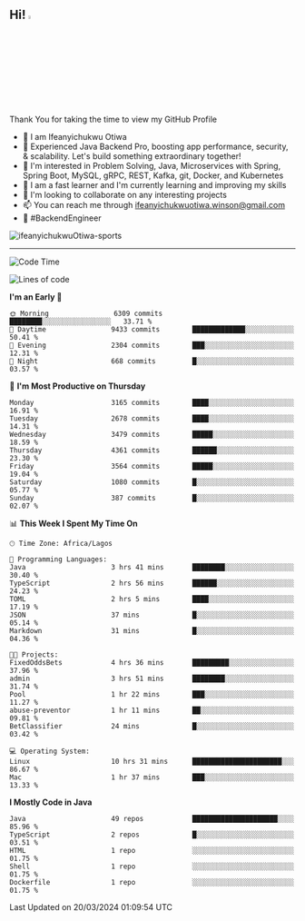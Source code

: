 <!-- BLOG-POST-LIST:START --><!-- BLOG-POST-LIST:END -->

## Hi! <img src="https://media.giphy.com/media/hvRJCLFzcasrR4ia7z/giphy.gif" width="4%"> 

Thank You for taking the time to view my GitHub Profile

- 👋 I am Ifeanyichukwu Otiwa
- 🚀 Experienced Java Backend Pro, boosting app performance, security, & scalability. Let's build something extraordinary together!
- 👀 I'm interested in Problem Solving, Java, Microservices with Spring, Spring Boot, MySQL, gRPC, REST, Kafka, git, Docker, and Kubernetes
- 🌱 I am a fast learner and I'm currently learning and improving my skills
- 💞️ I'm looking to collaborate on any interesting projects
- 📫 You can reach me through ifeanyichukwuotiwa.winson@gmail.com
- 🚀 #BackendEngineer

<p align="left" marginTop="10px"> <img src="https://komarev.com/ghpvc/?username=ifeanyichukwuOtiwa-sports&label=Profile%20views&color=0e75b6&style=for-the-badge" alt="ifeanyichukwuOtiwa-sports" /> </p>

***

<!--START_SECTION:waka-->
![Code Time](http://img.shields.io/badge/Code%20Time-2%2C318%20hrs%2015%20mins-blue)

![Lines of code](https://img.shields.io/badge/From%20Hello%20World%20I%27ve%20Written-4.5%20million%20lines%20of%20code-blue)

**I'm an Early 🐤** 

```text
🌞 Morning                6309 commits        ████████░░░░░░░░░░░░░░░░░   33.71 % 
🌆 Daytime                9433 commits        █████████████░░░░░░░░░░░░   50.41 % 
🌃 Evening                2304 commits        ███░░░░░░░░░░░░░░░░░░░░░░   12.31 % 
🌙 Night                  668 commits         █░░░░░░░░░░░░░░░░░░░░░░░░   03.57 % 
```
📅 **I'm Most Productive on Thursday** 

```text
Monday                   3165 commits        ████░░░░░░░░░░░░░░░░░░░░░   16.91 % 
Tuesday                  2678 commits        ████░░░░░░░░░░░░░░░░░░░░░   14.31 % 
Wednesday                3479 commits        █████░░░░░░░░░░░░░░░░░░░░   18.59 % 
Thursday                 4361 commits        ██████░░░░░░░░░░░░░░░░░░░   23.30 % 
Friday                   3564 commits        █████░░░░░░░░░░░░░░░░░░░░   19.04 % 
Saturday                 1080 commits        █░░░░░░░░░░░░░░░░░░░░░░░░   05.77 % 
Sunday                   387 commits         █░░░░░░░░░░░░░░░░░░░░░░░░   02.07 % 
```


📊 **This Week I Spent My Time On** 

```text
🕑︎ Time Zone: Africa/Lagos

💬 Programming Languages: 
Java                     3 hrs 41 mins       ████████░░░░░░░░░░░░░░░░░   30.40 % 
TypeScript               2 hrs 56 mins       ██████░░░░░░░░░░░░░░░░░░░   24.23 % 
TOML                     2 hrs 5 mins        ████░░░░░░░░░░░░░░░░░░░░░   17.19 % 
JSON                     37 mins             █░░░░░░░░░░░░░░░░░░░░░░░░   05.14 % 
Markdown                 31 mins             █░░░░░░░░░░░░░░░░░░░░░░░░   04.36 % 

🐱‍💻 Projects: 
FixedOddsBets            4 hrs 36 mins       █████████░░░░░░░░░░░░░░░░   37.96 % 
admin                    3 hrs 51 mins       ████████░░░░░░░░░░░░░░░░░   31.74 % 
Pool                     1 hr 22 mins        ███░░░░░░░░░░░░░░░░░░░░░░   11.27 % 
abuse-preventor          1 hr 11 mins        ██░░░░░░░░░░░░░░░░░░░░░░░   09.81 % 
BetClassifier            24 mins             █░░░░░░░░░░░░░░░░░░░░░░░░   03.42 % 

💻 Operating System: 
Linux                    10 hrs 31 mins      ██████████████████████░░░   86.67 % 
Mac                      1 hr 37 mins        ███░░░░░░░░░░░░░░░░░░░░░░   13.33 % 
```

**I Mostly Code in Java** 

```text
Java                     49 repos            █████████████████████░░░░   85.96 % 
TypeScript               2 repos             █░░░░░░░░░░░░░░░░░░░░░░░░   03.51 % 
HTML                     1 repo              ░░░░░░░░░░░░░░░░░░░░░░░░░   01.75 % 
Shell                    1 repo              ░░░░░░░░░░░░░░░░░░░░░░░░░   01.75 % 
Dockerfile               1 repo              ░░░░░░░░░░░░░░░░░░░░░░░░░   01.75 % 
```




 Last Updated on 20/03/2024 01:09:54 UTC
<!--END_SECTION:waka-->

<!--
<p align="center">
![trophy](https://github-profile-trophy.vercel.app/?username=ifeanyichukwuOtiwa-sports&theme=onedark) (https://github.com/ryo-ma/github-profile-trophy)
</p>
-->

<!---
ifeanyi-otiwa/ifeanyi-otiwa is a ✨ special ✨ repository because its `README.md` (this file) appears on your GitHub profile.
You can click the Preview link to take a look at your changes.
--->
